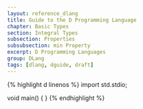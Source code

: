 ```yaml
---
layout: reference_dlang
title: Guide to the D Programming Language
chapter: Basic Types
section: Integral Types
subsection: Properties
subsubsection: min Property
excerpt: D Programming Languages
group: DLang
tags: [dlang, dguide, draft]
---
```


{% highlight d linenos %}
import std.stdio;

void main() {
}
{% endhighlight %}